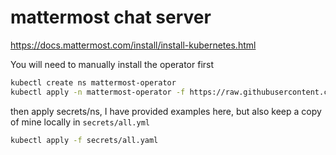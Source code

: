 # mattermost chat server

<https://docs.mattermost.com/install/install-kubernetes.html>

You will need to manually install the operator first

```bash
kubectl create ns mattermost-operator
kubectl apply -n mattermost-operator -f https://raw.githubusercontent.com/mattermost/mattermost-operator/master/docs/mattermost-operator/mattermost-operator.yaml
```

then apply secrets/ns, I have provided examples here, but also keep a copy of mine locally in `secrets/all.yml`

```bash
kubectl apply -f secrets/all.yaml
```
